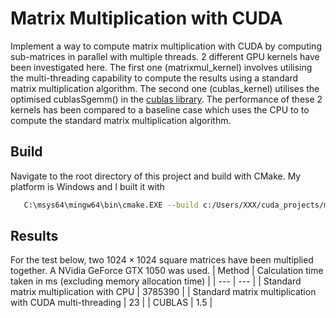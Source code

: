 # Matrix Multiplication with CUDA
Implement a way to compute matrix multiplication with CUDA by computing sub-matrices in parallel with multiple threads. 2 different GPU kernels have been investigated here. The first one (matrixmul_kernel) involves utilising the multi-threading capability to compute the results using a standard matrix multiplication algorithm. The second one (cublas_kernel) utilises the optimised cublasSgemm() in the [cublas library](https://docs.nvidia.com/cuda/cublas/index.html). The performance of these 2 kernels has been compared to a baseline case which uses the CPU to to compute the standard matrix multiplication algorithm.

## Build
Navigate to the root directory of this project and build with CMake. My platform is Windows and I built it with
```sh
   C:\msys64\mingw64\bin\cmake.EXE --build c:/Users/XXX/cuda_projects/matrix_mul/build --config Debug --target ALL_BUILD -j 10 --
```


## Results
For the test below, two $1024 \times 1024$ square matrices have been multiplied together.
A NVidia GeForce GTX 1050 was used. 
| Method | Calculation time taken in ms (excluding memory allocation time) |
| --- | --- |
| Standard matrix multiplication with CPU | 3785390 |
| Standard matrix multiplication with CUDA multi-threading | 23 |
| CUBLAS | 1.5 |